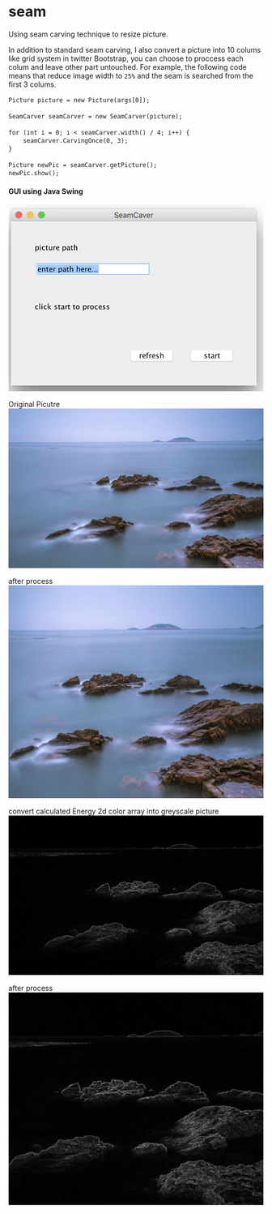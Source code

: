 # seam
Using seam carving technique to resize picture.

In addition to standard seam carving, I also convert a picture into 10 colums like grid system in twitter Bootstrap, you can choose to proccess each colum and leave other part untouched.
For example, the following code means that reduce image width to `25%` and the seam is searched from the first 3 colums. 
```
Picture picture = new Picture(args[0]);

SeamCarver seamCarver = new SeamCarver(picture);

for (int i = 0; i < seamCarver.width() / 4; i++) {
    seamCarver.CarvingOnce(0, 3);
}

Picture newPic = seamCarver.getPicture();
newPic.show();
```       
#### GUI using Java Swing 

![alt text](https://github.com/HoweZZH/SeamCarving/blob/master/guiPicture/1gui.png?raw=true "gui")

Original Picutre
![alt text](https://github.com/HoweZZH/SeamCarving/blob/master/testPicture/15.jpg "original picture")

after process
![alt text](https://github.com/HoweZZH/SeamCarving/blob/master/testPicture/15processed.jpg "original picture")

convert calculated Energy 2d color array into greyscale picture
![alt text](https://github.com/HoweZZH/SeamCarving/blob/master/testPicture/15OriginalEnergyGreyScale.png "original picture")

after process
![alt text](https://github.com/HoweZZH/SeamCarving/blob/master/testPicture/15processedEnergyGreyScale.jpg "original picture")
